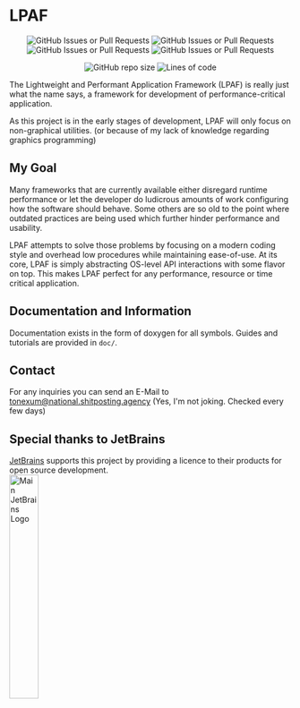 <!-- This repo was created on 13th of November in 2023 at 18:50 UTC+1 Berlin / Middle-European time -->

# LPAF

<p align="center">
  <img alt="GitHub Issues or Pull Requests" src="https://img.shields.io/github/issues/ToneXum/LPAF">
  <img alt="GitHub Issues or Pull Requests" src="https://img.shields.io/github/issues-closed/ToneXum/LPAF">
  <img alt="GitHub Issues or Pull Requests" src="https://img.shields.io/github/issues-pr/ToneXum/LPAF">
  <img alt="GitHub Issues or Pull Requests" src="https://img.shields.io/github/issues-pr-closed/ToneXum/LPAF">
</p>
<p align="center">
  <img alt="GitHub repo size" src="https://img.shields.io/github/languages/code-size/ToneXum/LPAF">
  <img alt="Lines of code" src="https://tokei.rs/b1/github/ToneXum/LPAF?category=code&style=flat">
</p>

The Lightweight and Performant Application Framework (LPAF) is really just what the name says, a 
framework for development of performance-critical application.

As this project is in the early stages of development, LPAF will only focus on non-graphical 
utilities. (or because of my lack of knowledge regarding graphics programming)

## My Goal
Many frameworks that are currently available either disregard runtime performance or let the 
developer do ludicrous amounts of work configuring how the software should behave. Some others are
so old to the point where outdated practices are being used which further hinder performance and
usability.

LPAF attempts to solve those problems by focusing on a modern coding style and overhead
low procedures while maintaining ease-of-use. At its core, LPAF is simply abstracting OS-level API 
interactions with some flavor on top. This makes LPAF perfect for any performance, resource or time
critical application. 

## Documentation and Information
Documentation exists in the form of doxygen for all symbols. Guides and tutorials are provided in
`doc/`.

## Contact
For any inquiries you can send an E-Mail to tonexum@national.shitposting.agency (Yes, I'm not 
joking. Checked every few days)

## Special thanks to JetBrains
[JetBrains](https://jb.gg/) supports this project by providing a licence to their products for open source 
development.<br>
<img style="width: 32%; height 32%;" src="https://resources.jetbrains.com/storage/products/company/brand/logos/jb_beam.png" alt="Main JetBrains Logo">
